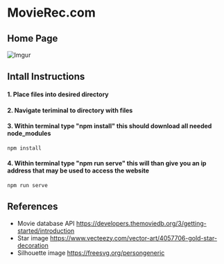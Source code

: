 # MovieRec.com

## Home Page
![Imgur]([https://i.imgur.com/BNOCwKo.png](https://imgur.com/DefFZk7))

## Intall Instructions

#### 1. Place files into desired directory
#### 2. Navigate teriminal to directory with files 

#### 3. Within terminal type "npm install" this should download all needed node_modules
```
npm install
```

#### 4. Within terminal type "npm run serve" this will than give you an ip address that may be used to access the website
```
npm run serve
```


## References
* Movie database API https://developers.themoviedb.org/3/getting-started/introduction
* Star image https://www.vecteezy.com/vector-art/4057706-gold-star-decoration
* Silhouette image https://freesvg.org/persongeneric
